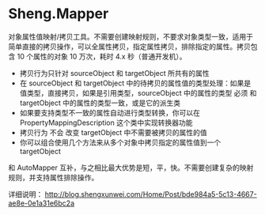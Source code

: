 # Sheng.Mapper

对象属性值映射/拷贝工具。不需要创建映射规则，不要求对象类型一致，适用于简单直接的拷贝操作，可以全属性拷贝，指定属性拷贝，排除指定的属性。拷贝包含 10 个属性的对象 10 万次，耗时 4.x 秒（普通开发机）。

+ 拷贝行为只针对 sourceObject 和 targetObject 所共有的属性
+ 在 sourceObject 和 targetObject 中的待拷贝的属性值的类型处理：如果是值类型，直接拷贝，如果是引用类型，sourceObject 中的属性的类型 必须 和 targetObject 中的属性的类型一致，或是它的派生类
+ 如果要支持类型不一致的属性自动进行类型转换，你可以在 PropertyMappingDescription 这个类中实现转换器功能
+ 拷贝行为 不会 改变 targetObject 中不需要被拷贝的属性的值
+ 你可以组合使用几个方法来从多个对象中拷贝指定的属性值到一个 targetObject

和 AutoMapper 互补，与之相比最大优势是短，平，快。不需要创建复杂的映射规则，并支持属性排除操作。

详细说明：
http://blog.shengxunwei.com/Home/Post/bde984a5-5c13-4667-ae8e-0e1a31e6bc2a
